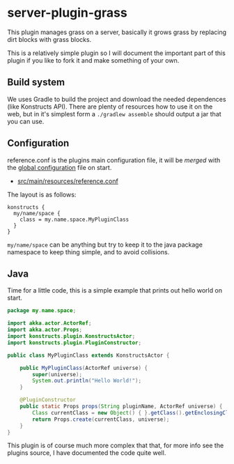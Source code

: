 # server-plugin-grass

This plugin manages grass on a server, basically it grows grass by replacing dirt blocks with grass blocks.

This is a relatively simple plugin so I will document the important part of this plugin if you like to fork it and make something of your own.

## Build system

We uses Gradle to build the project and download the needed dependences (like Konstructs API). There are plenty of resources how to use it on the web, but in it's simplest form a `./gradlew assemble` should output a jar that you can use.

## Configuration

reference.conf is the plugins main configuration file, it will be *merged* with the [global configuration](https://github.com/konstructs/server/blob/master/src/main/resources/reference.conf) file on start.

* [src/main/resources/reference.conf](https://github.com/konstructs/server-plugin-grass/blob/master/src/main/resources/reference.conf)

The layout is as follows:
```
konstructs {
  my/name/space {
    class = my.name.space.MyPluginClass
  }
}
```

`my/name/space` can be anything but try to keep it to the java package namespace to keep thing simple, and to avoid collisions.

## Java

Time for a little code, this is a simple example that prints out hello world on start.

```java
package my.name.space;

import akka.actor.ActorRef;
import akka.actor.Props;
import konstructs.plugin.KonstructsActor;
import konstructs.plugin.PluginConstructor;

public class MyPluginClass extends KonstructsActor {

    public MyPluginClass(ActorRef universe) {
        super(universe);
        System.out.println("Hello World!");
    }

    @PluginConstructor
    public static Props props(String pluginName, ActorRef universe) {
        Class currentClass = new Object() { }.getClass().getEnclosingClass();
        return Props.create(currentClass, universe);
    }
}
```

This plugin is of course much more complex that that, for more info see the plugins source, I have documented the code quite well.
